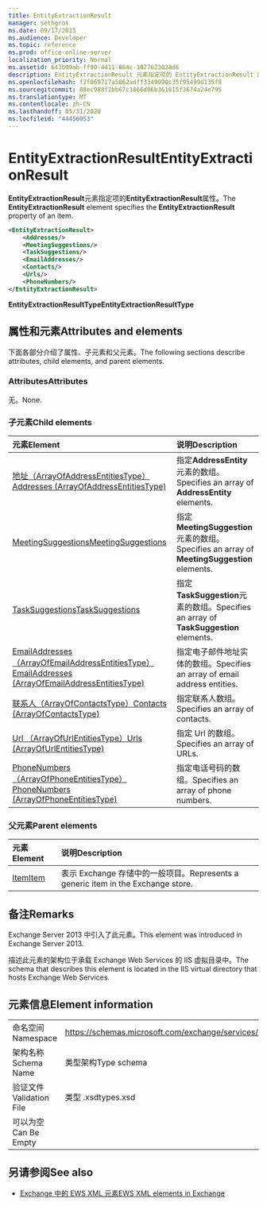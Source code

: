 ```yaml
---
title: EntityExtractionResult
manager: sethgros
ms.date: 09/17/2015
ms.audience: Developer
ms.topic: reference
ms.prod: office-online-server
localization_priority: Normal
ms.assetid: 643b99ab-ff90-4411-864c-1077623028d6
description: EntityExtractionResult 元素指定项的 EntityExtractionResult 属性。
ms.openlocfilehash: f2f069717a5862adff3349090c35f95499d135f8
ms.sourcegitcommit: 88ec988f2bb67c1866d06b361615f3674a24e795
ms.translationtype: MT
ms.contentlocale: zh-CN
ms.lasthandoff: 05/31/2020
ms.locfileid: "44456953"
---
```

# <a name="entityextractionresult"></a><span data-ttu-id="58f75-103">EntityExtractionResult</span><span class="sxs-lookup"><span data-stu-id="58f75-103">EntityExtractionResult</span></span>

<span data-ttu-id="58f75-104">**EntityExtractionResult**元素指定项的**EntityExtractionResult**属性。</span><span class="sxs-lookup"><span data-stu-id="58f75-104">The **EntityExtractionResult** element specifies the **EntityExtractionResult** property of an item.</span></span> 
  
```XML
<EntityExtractionResult>
    <Addresses/>
    <MeetingSuggestions/>
    <TaskSuggestions/>
    <EmailAddresses/>
    <Contacts/>
    <Urls/>
    <PhoneNumbers/>
</EntityExtractionResult>
```

 <span data-ttu-id="58f75-105">**EntityExtractionResultType**</span><span class="sxs-lookup"><span data-stu-id="58f75-105">**EntityExtractionResultType**</span></span>
## <a name="attributes-and-elements"></a><span data-ttu-id="58f75-106">属性和元素</span><span class="sxs-lookup"><span data-stu-id="58f75-106">Attributes and elements</span></span>

<span data-ttu-id="58f75-107">下面各部分介绍了属性、子元素和父元素。</span><span class="sxs-lookup"><span data-stu-id="58f75-107">The following sections describe attributes, child elements, and parent elements.</span></span>
  
### <a name="attributes"></a><span data-ttu-id="58f75-108">Attributes</span><span class="sxs-lookup"><span data-stu-id="58f75-108">Attributes</span></span>

<span data-ttu-id="58f75-109">无。</span><span class="sxs-lookup"><span data-stu-id="58f75-109">None.</span></span>
  
### <a name="child-elements"></a><span data-ttu-id="58f75-110">子元素</span><span class="sxs-lookup"><span data-stu-id="58f75-110">Child elements</span></span>

|<span data-ttu-id="58f75-111">**元素**</span><span class="sxs-lookup"><span data-stu-id="58f75-111">**Element**</span></span>|<span data-ttu-id="58f75-112">**说明**</span><span class="sxs-lookup"><span data-stu-id="58f75-112">**Description**</span></span>|
|:-----|:-----|
|[<span data-ttu-id="58f75-113">地址（ArrayOfAddressEntitiesType）</span><span class="sxs-lookup"><span data-stu-id="58f75-113">Addresses (ArrayOfAddressEntitiesType)</span></span>](addresses-arrayofaddressentitiestype.md) <br/> |<span data-ttu-id="58f75-114">指定**AddressEntity**元素的数组。</span><span class="sxs-lookup"><span data-stu-id="58f75-114">Specifies an array of **AddressEntity** elements.</span></span>  <br/> |
|[<span data-ttu-id="58f75-115">MeetingSuggestions</span><span class="sxs-lookup"><span data-stu-id="58f75-115">MeetingSuggestions</span></span>](meetingsuggestions.md) <br/> |<span data-ttu-id="58f75-116">指定**MeetingSuggestion**元素的数组。</span><span class="sxs-lookup"><span data-stu-id="58f75-116">Specifies an array of **MeetingSuggestion** elements.</span></span>  <br/> |
|[<span data-ttu-id="58f75-117">TaskSuggestions</span><span class="sxs-lookup"><span data-stu-id="58f75-117">TaskSuggestions</span></span>](tasksuggestions.md) <br/> |<span data-ttu-id="58f75-118">指定**TaskSuggestion**元素的数组。</span><span class="sxs-lookup"><span data-stu-id="58f75-118">Specifies an array of **TaskSuggestion** elements.</span></span>  <br/> |
|[<span data-ttu-id="58f75-119">EmailAddresses （ArrayOfEmailAddressEntitiesType）</span><span class="sxs-lookup"><span data-stu-id="58f75-119">EmailAddresses (ArrayOfEmailAddressEntitiesType)</span></span>](emailaddresses-arrayofemailaddressentitiestype.md) <br/> |<span data-ttu-id="58f75-120">指定电子邮件地址实体的数组。</span><span class="sxs-lookup"><span data-stu-id="58f75-120">Specifies an array of email address entities.</span></span>  <br/> |
|[<span data-ttu-id="58f75-121">联系人（ArrayOfContactsType）</span><span class="sxs-lookup"><span data-stu-id="58f75-121">Contacts (ArrayOfContactsType)</span></span>](contacts-arrayofcontactstype.md) <br/> |<span data-ttu-id="58f75-122">指定联系人数组。</span><span class="sxs-lookup"><span data-stu-id="58f75-122">Specifies an array of contacts.</span></span>  <br/> |
|[<span data-ttu-id="58f75-123">Url （ArrayOfUrlEntitiesType）</span><span class="sxs-lookup"><span data-stu-id="58f75-123">Urls (ArrayOfUrlEntitiesType)</span></span>](urls-arrayofurlentitiestype.md) <br/> |<span data-ttu-id="58f75-124">指定 Url 的数组。</span><span class="sxs-lookup"><span data-stu-id="58f75-124">Specifies an array of URLs.</span></span>  <br/> |
|[<span data-ttu-id="58f75-125">PhoneNumbers （ArrayOfPhoneEntitiesType）</span><span class="sxs-lookup"><span data-stu-id="58f75-125">PhoneNumbers (ArrayOfPhoneEntitiesType)</span></span>](phonenumbers-arrayofphoneentitiestype.md) <br/> |<span data-ttu-id="58f75-126">指定电话号码的数组。</span><span class="sxs-lookup"><span data-stu-id="58f75-126">Specifies an array of phone numbers.</span></span>  <br/> |
   
### <a name="parent-elements"></a><span data-ttu-id="58f75-127">父元素</span><span class="sxs-lookup"><span data-stu-id="58f75-127">Parent elements</span></span>

|<span data-ttu-id="58f75-128">**元素**</span><span class="sxs-lookup"><span data-stu-id="58f75-128">**Element**</span></span>|<span data-ttu-id="58f75-129">**说明**</span><span class="sxs-lookup"><span data-stu-id="58f75-129">**Description**</span></span>|
|:-----|:-----|
|[<span data-ttu-id="58f75-130">Item</span><span class="sxs-lookup"><span data-stu-id="58f75-130">Item</span></span>](item.md) <br/> |<span data-ttu-id="58f75-131">表示 Exchange 存储中的一般项目。</span><span class="sxs-lookup"><span data-stu-id="58f75-131">Represents a generic item in the Exchange store.</span></span>  <br/> |
   
## <a name="remarks"></a><span data-ttu-id="58f75-132">备注</span><span class="sxs-lookup"><span data-stu-id="58f75-132">Remarks</span></span>

<span data-ttu-id="58f75-133">Exchange Server 2013 中引入了此元素。</span><span class="sxs-lookup"><span data-stu-id="58f75-133">This element was introduced in Exchange Server 2013.</span></span>
  
<span data-ttu-id="58f75-134">描述此元素的架构位于承载 Exchange Web Services 的 IIS 虚拟目录中。</span><span class="sxs-lookup"><span data-stu-id="58f75-134">The schema that describes this element is located in the IIS virtual directory that hosts Exchange Web Services.</span></span>
  
## <a name="element-information"></a><span data-ttu-id="58f75-135">元素信息</span><span class="sxs-lookup"><span data-stu-id="58f75-135">Element information</span></span>

|||
|:-----|:-----|
|<span data-ttu-id="58f75-136">命名空间</span><span class="sxs-lookup"><span data-stu-id="58f75-136">Namespace</span></span>  <br/> |https://schemas.microsoft.com/exchange/services/2006/types  <br/> |
|<span data-ttu-id="58f75-137">架构名称</span><span class="sxs-lookup"><span data-stu-id="58f75-137">Schema Name</span></span>  <br/> |<span data-ttu-id="58f75-138">类型架构</span><span class="sxs-lookup"><span data-stu-id="58f75-138">Type schema</span></span>  <br/> |
|<span data-ttu-id="58f75-139">验证文件</span><span class="sxs-lookup"><span data-stu-id="58f75-139">Validation File</span></span>  <br/> |<span data-ttu-id="58f75-140">类型 .xsd</span><span class="sxs-lookup"><span data-stu-id="58f75-140">types.xsd</span></span>  <br/> |
|<span data-ttu-id="58f75-141">可以为空</span><span class="sxs-lookup"><span data-stu-id="58f75-141">Can Be Empty</span></span>  <br/> ||
   
## <a name="see-also"></a><span data-ttu-id="58f75-142">另请参阅</span><span class="sxs-lookup"><span data-stu-id="58f75-142">See also</span></span>



- [<span data-ttu-id="58f75-143">Exchange 中的 EWS XML 元素</span><span class="sxs-lookup"><span data-stu-id="58f75-143">EWS XML elements in Exchange</span></span>](ews-xml-elements-in-exchange.md)

